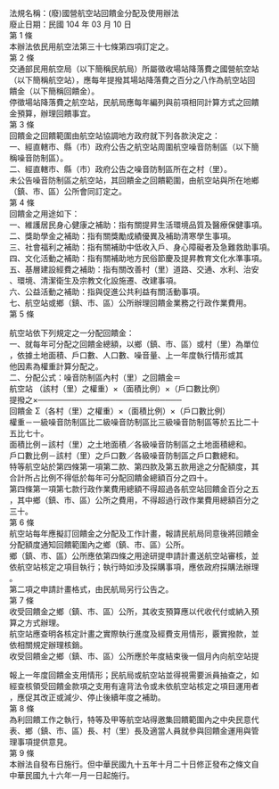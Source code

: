 法規名稱：(廢)國營航空站回饋金分配及使用辦法  
廢止日期：民國 104 年 03 月 10 日  
第 1 條  
本辦法依民用航空法第三十七條第四項訂定之。  
第 2 條  
交通部民用航空局（以下簡稱民航局）所屬徵收場站降落費之國營航空站  
（以下簡稱航空站），應每年提撥其場站降落費之百分之八作為航空站回  
饋金（以下簡稱回饋金）。  
停徵場站降落費之航空站，民航局應每年編列與前項相同計算方式之回饋  
金預算，辦理回饋事宜。  
第 3 條  
回饋金之回饋範圍由航空站協調地方政府就下列各款決定之：  
一、經直轄市、縣（市）政府公告之航空站周圍航空噪音防制區（以下簡  
稱噪音防制區）。  
二、經直轄市、縣（市）政府公告之噪音防制區所在之村（里）。  
未公告噪音防制區之航空站，其回饋金之回饋範圍，由航空站與所在地鄉  
（鎮、市、區）公所會同訂定之。  
第 4 條  
回饋金之用途如下：  
一、維護居民身心健康之補助：指有關提昇生活環境品質及醫療保健事項。  
二、獎助學金之補助：指有關獎勵成績優異及補助清寒學生事項。  
三、社會福利之補助：指有關補助中低收入戶、身心障礙者及急難救助事項。  
四、文化活動之補助：指有關補助地方民俗節慶及提昇教育文化水準事項。  
五、基層建設經費之補助：指有關改善村（里）道路、交通、水利、治安  
、環境、清潔衛生及宗教文化設施遷、改建事項。  
六、公益活動之補助：指與促進公共利益有關活動事項。  
七、航空站或鄉（鎮、市、區）公所辦理回饋金業務之行政作業費用。  
第 5 條  


航空站依下列規定之一分配回饋金：  
一、就每年可分配之回饋金總額，以鄉（鎮、市、區）或村（里）為單位  
，依據土地面積、戶口數、人口數、噪音量、上一年度執行情形或其  
他因素為權重計算分配之。  
二、分配公式：噪音防制區內村（里）之回饋金＝  
航空站 （該村（里）之權重）×（面積比例）×（戶口數比例）  
提撥之×──────────────────────────  
回饋金 Σ（各村（里）之權重）×（面積比例）×（戶口數比例）  
權重－一級噪音防制區比二級噪音防制區比三級噪音防制區等於五比二十  
五比七十。  
面積比例－該村（里）之土地面積／各級噪音防制區之土地面積總和。  
戶口數比例－該村（里）之戶口數／各級噪音防制區之戶口數總和。  
特等航空站於第四條第一項第二款、第四款及第五款用途之分配額度，其  
合計所占比例不得低於每年可分配回饋金總額百分之四十。  
第四條第一項第七款行政作業費用總額不得超過各航空站回饋金百分之五  
，其中鄉（鎮、市、區）公所之費用，不得超過行政作業費用總額百分之  
三十。  
第 6 條  
航空站每年應擬訂回饋金之分配及工作計畫，報請民航局同意後將回饋金  
分配額度通知回饋範圍內之鄉（鎮、市、區）公所。  
鄉（鎮、市、區）公所應依第四條之用途研提申請計畫送航空站審核，並  
依航空站核定之項目執行；執行時如涉及採購事項，應依政府採購法辦理  
。  
第二項之申請計畫格式，由民航局另行公告之。  
第 7 條  
收受回饋金之鄉（鎮、市、區）公所，其收支預算應以代收代付或納入預  
算之方式辦理。  
航空站應查明各核定計畫之實際執行進度及經費支用情形，覈實撥款，並  
依相關規定辦理核銷。  
收受回饋金之鄉（鎮、市、區）公所應於年度結束後一個月內向航空站提  


報上一年度回饋金支用情形；民航局或航空站並得視需要派員抽查之，如  
經查核領受回饋金款項之支用有違背法令或未依航空站核定之項目運用者  
，應促其改正或減少、停止後續年度之補助。  
第 8 條  
為利回饋工作之執行，特等及甲等航空站得邀集回饋範圍內之中央民意代  
表、鄉（鎮、市、區）長、村（里）長及適當人員就參與回饋金運用與管  
理事項提供意見。  
第 9 條  
本辦法自發布日施行。但中華民國九十五年十月二十日修正發布之條文自  
中華民國九十六年一月一日起施行。  


